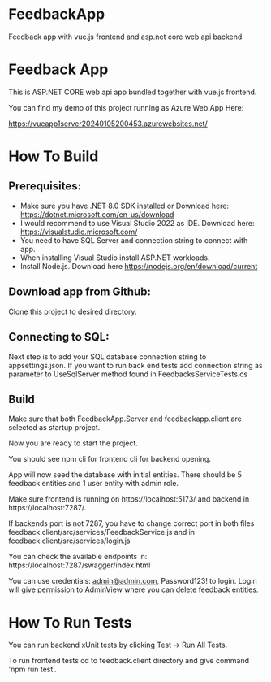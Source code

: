 # FeedbackApp
Feedback app with vue.js frontend and asp.net core web api backend

<h1>Feedback App</h1>

This is ASP.NET CORE web api app bundled together with vue.js frontend.

You can find my demo of this project running as Azure Web App Here:

https://vueapp1server20240105200453.azurewebsites.net/

<h1>How To Build</h1>

<h2>Prerequisites:</h2>

+ Make sure you have .NET 8.0 SDK installed or Download here: https://dotnet.microsoft.com/en-us/download
+ I would recommend to use Visual Studio 2022 as IDE. Download here: https://visualstudio.microsoft.com/
+ You need to have SQL Server and connection string to connect with app.
+ When installing Visual Studio install ASP.NET workloads.
+ Install Node.js. Download here https://nodejs.org/en/download/current

<h2>Download app from Github:</h2>

Clone this project to desired directory.

<h2>Connecting to SQL:</h2>

Next step is to add your SQL database connection string to appsettings.json. If you want to run back end tests add connection string as parameter to UseSqlServer method found in FeedbacksServiceTests.cs

<h2>Build</h2>

Make sure that both FeedbackApp.Server and feedbackapp.client are selected as startup project.

Now you are ready to start the project.

You should see npm cli for frontend cli for backend opening.

App will now seed the database with initial entities. There should be 5 feedback entities and 1 user entity with admin role.

Make sure frontend is running on https://localhost:5173/ and backend in https://localhost:7287/.

If backends port is not 7287, you have to change correct port in both files feedback.client/src/services/FeedbackService.js and in feedback.client/src/services/login.js

You can check the available endpoints in: https://localhost:7287/swagger/index.html

You can use credentials: admin@admin.com, Password123! to login. Login will give permission to AdminView where you can delete feedback entities. 


<h1>How To Run Tests</h1>

You can run backend xUnit tests by clicking Test -> Run All Tests.

To run frontend tests cd to feedback.client directory and give command 'npm run test'.
